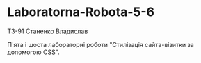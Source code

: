 # Laboratorna-Robota-5-6

ТЗ-91 Станенко Владислав

П'ята і шоста лабораторні роботи "Стилізація сайта-візитки за допомогою CSS".
